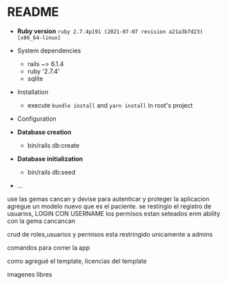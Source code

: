 # README

* **Ruby version** `ruby 2.7.4p191 (2021-07-07 revision a21a3b7d23) [x86_64-linux]`

* System dependencies

    - rails ~> 6.1.4
    - ruby '2.7.4'
    - sqlite

* Installation

    - execute `bundle install` and `yarn install` in root's project

* Configuration

* **Database creation**

    - bin/rails db:create

* **Database initialization**

    - bin/rails db:seed
* ...

use las gemas cancan y devise para autenticar y proteger la aplicacion agregue un modelo nuevo que es el paciente. se
restingio el registro de usuarios, LOGIN CON USERNAME los permisos estan seteados enm ability con la gema cancancan

crud de roles,usuarios y permisos esta restringido unicamente a admins

comandos para correr la app

como agregué el template, licencias del template

imagenes libres